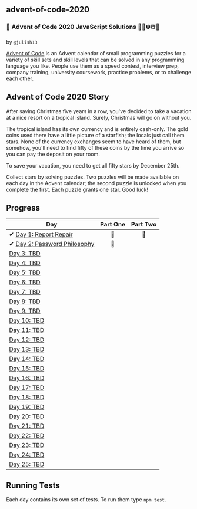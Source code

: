 ## advent-of-code-2020

### 🎄 Advent of Code 2020 JavaScript Solutions 🎅🌟❄️☃️🎁

by `@julish13`

[Advent of Code](https://adventofcode.com/2020) is an Advent calendar of small programming puzzles for a variety of skill sets and skill levels that can be solved in any programming language you like. People use them as a speed contest, interview prep, company training, university coursework, practice problems, or to challenge each other.

## Advent of Code 2020 Story

After saving Christmas five years in a row, you've decided to take a vacation at a nice resort on a tropical island. Surely, Christmas will go on without you.

The tropical island has its own currency and is entirely cash-only. The gold coins used there have a little picture of a starfish; the locals just call them stars. None of the currency exchanges seem to have heard of them, but somehow, you'll need to find fifty of these coins by the time you arrive so you can pay the deposit on your room.

To save your vacation, you need to get all fifty stars by December 25th.

Collect stars by solving puzzles. Two puzzles will be made available on each day in the Advent calendar; the second puzzle is unlocked when you complete the first. Each puzzle grants one star. Good luck!

## Progress

| Day                                                                                       | Part One | Part Two |
| ----------------------------------------------------------------------------------------- | :------: | :------: |
| ✔ [Day 1: Report Repair](https://github.com/julish13/advent-of-code-2020/tree/main/day-1) |    🌟    |    🌟    |
| ✔ [Day 2: Password Philosophy](https://github.com/julish13/advent-of-code-2020/tree/main/day-2) |    🌟    |        |
| [Day 3: TBD]()                                                                            |          |          |
| [Day 4: TBD]()                                                                            |          |          |
| [Day 5: TBD]()                                                                            |          |          |
| [Day 6: TBD]()                                                                            |          |          |
| [Day 7: TBD]()                                                                            |          |          |
| [Day 8: TBD]()                                                                            |          |          |
| [Day 9: TBD]()                                                                            |          |          |
| [Day 10: TBD]()                                                                           |          |          |
| [Day 11: TBD]()                                                                           |          |          |
| [Day 12: TBD]()                                                                           |          |          |
| [Day 13: TBD]()                                                                           |          |          |
| [Day 14: TBD]()                                                                           |          |          |
| [Day 15: TBD]()                                                                           |          |          |
| [Day 16: TBD]()                                                                           |          |          |
| [Day 17: TBD]()                                                                           |          |          |
| [Day 18: TBD]()                                                                           |          |          |
| [Day 19: TBD]()                                                                           |          |          |
| [Day 20: TBD]()                                                                           |          |          |
| [Day 21: TBD]()                                                                           |          |          |
| [Day 22: TBD]()                                                                           |          |          |
| [Day 23: TBD]()                                                                           |          |          |
| [Day 24: TBD]()                                                                           |          |          |
| [Day 25: TBD]()                                                                           |          |          |

## Running Tests

Each day contains its own set of tests. To run them type `npm test`.
